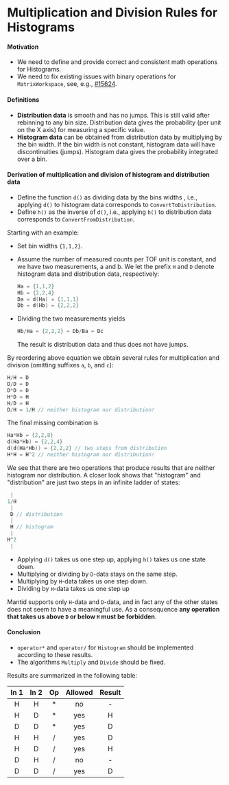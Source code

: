 # Multiplication and Division Rules for Histograms

#### Motivation

- We need to define and provide correct and consistent math operations for Histograms.
- We need to fix existing issues with binary operations for `MatrixWorkspace`, see, e.g., [#15624](https://github.com/mantidproject/mantid/issues/15624).

#### Definitions

- **Distribution data** is smooth and has no jumps.
  This is still valid after rebinning to any bin size.
  Distribution data gives the probability (per unit on the X axis) for measuring a specific value.
- **Histogram data** can be obtained from distribution data by multiplying by the bin width.
  If the bin width is not constant, histogram data will have discontinuities (jumps).
  Histogram data gives the probability integrated over a bin.

#### Derivation of multiplication and division of histogram and distribution data

- Define the function `d()` as dividing data by the bins widths , i.e., applying `d()` to histogram data corresponds to `ConvertToDistribution`.
- Define `h()` as the inverse of `d()`, i.e., applying `h()` to distribution data corresponds to `ConvertFromDistribution`.

Starting with an example:

- Set bin widths `{1,1,2}`.
- Assume the number of measured counts per TOF unit is constant, and we have two measurements, a and b.
  We let the prefix `H` and `D` denote histogram data and distribution data, respectively:

  ```cpp
  Ha = {1,1,2}
  Hb = {2,2,4}
  Da = d(Ha) = {1,1,1}
  Db = d(Hb) = {2,2,2}
  ```
- Dividing the two measurements yields

  ```cpp
  Hb/Ha = {2,2,2} = Db/Ba = Dc
  ```
  The result is distribution data and thus does not have jumps.

By reordering above equation we obtain several rules for multiplication and division (omitting suffixes `a`, `b`, and `c`):

```cpp
H/H = D
D/D = D
D*D = D
H*D = H
H/D = H
D/H = 1/H // neither histogram nor distribution!
```

The final missing combination is

```cpp
Ha*Hb = {2,2,8}
d(Ha*Hb) = {2,2,4}
d(d(Ha*Hb)) = {2,2,2} // two steps from distribution
H*H = H^2 // neither histogram nor distribution!
```

We see that there are two operations that produce results that are neither histogram nor distribution.
A closer look shows that "histogram" and "distribution" are just two steps in an infinite ladder of states:

```cpp
 |
1/H
 |
 D // distribution
 |
 H // histogram
 |
H^2
 |
```

- Applying `d()` takes us one step up, applying `h()` takes us one state down.
- Multiplying or dividing by `D`-data stays on the same step.
- Multiplying by `H`-data takes us one step down.
- Dividing by `H`-data takes us one step up

Mantid supports only `H`-data and `D`-data, and in fact any of the other states does not seem to have a meaningful use.
As a consequence **any operation that takes us above `D` or below `H` must be forbidden**.

#### Conclusion

- `operator*` and `operator/` for `Histogram` should be implemented according to these results.
- The algorithms `Multiply` and `Divide` should be fixed.

Results are summarized in the following table:

| In 1 | In 2 | Op | Allowed | Result |
|:-:|:-:|:-:|:-:|:-:|
| H | H | * | no  | - |
| H | D | * | yes | H |
| D | D | * | yes | D |
| H | H | / | yes | D |
| H | D | / | yes | H |
| D | H | / | no  | - |
| D | D | / | yes | D |
